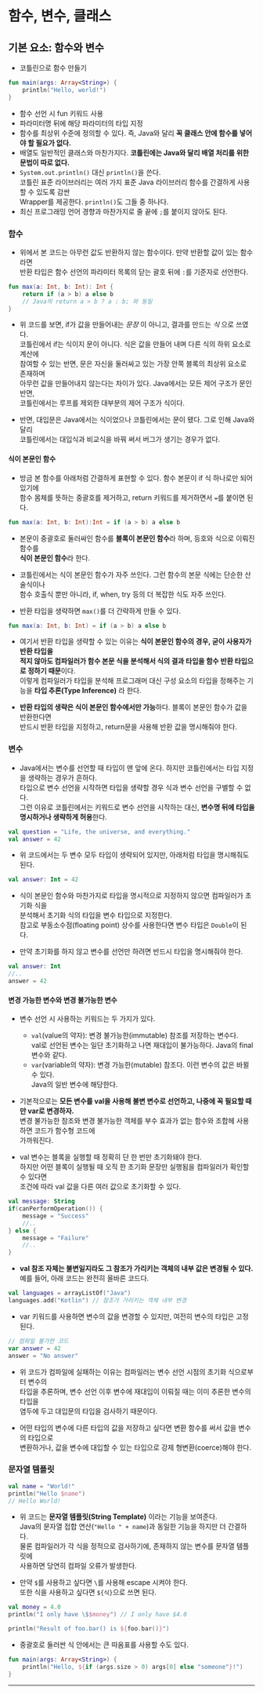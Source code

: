 # 함수, 변수, 클래스

## 기본 요소: 함수와 변수

- 코틀린으로 함수 만들기

```kt
fun main(args: Array<String>) {
    println("Hello, world!")
}
```

- 함수 선언 시 fun 키워드 사용
- 파라미터명 뒤에 해당 파라미터의 타입 지정
- 함수를 최상위 수준에 정의할 수 있다. 즉, Java와 달리 **꼭 클래스 안에 함수를 넣어야 할 필요가 없다.**
- 배열도 일반적인 클래스와 마찬가지다. **코틀린에는 Java와 달리 배열 처리를 위한 문법이 따로 없다.**
- `System.out.println()` 대신 `println()`을 쓴다.  
  코틀린 표준 라이브러리는 여러 가지 표준 Java 라이브러리 함수를 간결하게 사용할 수 있도록 감싼  
  Wrapper를 제공한다. `println()`도 그들 중 하나다.
- 최신 프로그래밍 언어 경향과 마찬가지로 줄 끝에 `;`를 붙이지 않아도 된다.

### 함수

- 위에서 본 코드는 아무런 값도 반환하지 않는 함수이다. 만약 반환할 값이 있는 함수라면  
  반환 타입은 함수 선언의 파라미터 목록의 닫는 괄호 뒤에 `:`를 기준자로 선언한다.

```kt
fun max(a: Int, b: Int): Int {
    return if (a > b) a else b
    // Java의 return a > b ? a : b; 와 동일
}
```

- 위 코드를 보면, if가 값을 만들어내는 _문장_ 이 아니고, 결과를 만드는 _식_ 으로 쓰였다.  
  코틀린에서 if는 식이지 문이 아니다. 식은 값을 만들어 내며 다른 식의 하위 요소로 계산에  
  참여할 수 있는 반면, 문은 자신을 둘러싸고 있는 가장 안쪽 블록의 최상위 요소로 존재하며  
  아무런 값을 만들어내지 않는다는 차이가 있다. Java에서는 모든 제어 구조가 문인 반면,  
  코틀린에서는 루프를 제외한 대부분의 제어 구조가 식이다.

- 반면, 대입문은 Java에서는 식이었으나 코틀린에서는 문이 됐다. 그로 인해 Java와 달리  
  코틀린에서는 대입식과 비교식을 바꿔 써서 버그가 생기는 경우가 없다.

#### 식이 본문인 함수

- 방금 본 함수를 아래처럼 간결하게 표현할 수 있다. 함수 본문이 if 식 하나로만 되어 있기에  
  함수 몸체를 뜻하는 중괄호를 제거하고, return 키워드를 제거하면서 `=`를 붙이면 된다.

```kt
fun max(a: Int, b: Int):Int = if (a > b) a else b
```

- 본문이 중괄호로 둘러싸인 함수를 **블록이 본문인 함수**라 하며, 등호와 식으로 이뤄진 함수를  
  **식이 본문인 함수**라 한다.

- 코틀린에서는 식이 본문인 함수가 자주 쓰인다. 그런 함수의 본문 식에는 단순한 산술식이나  
  함수 호출식 뿐만 아니라, if, when, try 등의 더 복잡한 식도 자주 쓰인다.

- 반환 타입을 생략하면 `max()`를 더 간략하게 만들 수 있다.

```kt
fun max(a: Int, b: Int) = if (a > b) a else b
```

- 여기서 반환 타입을 생략할 수 있는 이유는 **식이 본문인 함수의 경우, 굳이 사용자가 반환 타입을**  
  **적지 않아도 컴파일러가 함수 본문 식을 분석해서 식의 결과 타입을 함수 반환 타입으로 정하기 때문**이다.  
  이렇게 컴파일러가 타입을 분석해 프로그래머 대신 구성 요소의 타입을 정해주는 기능을 **타입 추론(Type Inference)** 라 한다.

- **반환 타입의 생략은 식이 본문인 함수에서만 가능**하다. 블록이 본문인 함수가 값을 반환한다면  
  반드시 반환 타입을 지정하고, return문을 사용해 반환 값을 명시해줘야 한다.

### 변수

- Java에서는 변수를 선언할 때 타입이 맨 앞에 온다. 하지만 코틀린에서는 타입 지정을 생략하는 경우가 흔하다.  
  타입으로 변수 선언을 시작하면 타입을 생략할 경우 식과 변수 선언을 구별할 수 없다.  
  그런 이유로 코틀린에서는 키워드로 변수 선언을 시작하는 대신, **변수명 뒤에 타입을 명시하거나 생략하게 허용**한다.

```kt
val question = "Life, the universe, and everything."
val answer = 42
```

- 위 코드에서는 두 변수 모두 타입이 생략되어 있지만, 아래처럼 타입을 명시해줘도 된다.

```kt
val answer: Int = 42
```

- 식이 본문인 함수와 마찬가지로 타입을 명시적으로 지정하지 않으면 컴파일러가 초기화 식을  
  분석해서 초기화 식의 타입을 변수 타입으로 지정한다.  
  참고로 부동소수점(floating point) 상수를 사용한다면 변수 타입은 `Double`이 된다.

- 만약 초기화를 하지 않고 변수를 선언만 하려면 반드시 타입을 명시해줘야 한다.

```kt
val answer: Int
//..
answer = 42
```

#### 변경 가능한 변수와 변경 불가능한 변수

- 변수 선언 시 사용하는 키워드는 두 가지가 있다.

  - `val`(value의 약자): 변경 불가능한(immutable) 참조를 저장하는 변수다.  
    val로 선언된 변수는 일단 초기화하고 나면 재대입이 불가능하다. Java의 final 변수와 같다.
  - `var`(variable의 약자): 변경 가능한(mutable) 참조다. 이런 변수의 값은 바뀔 수 있다.  
    Java의 일반 변수에 해당한다.

- 기본적으로는 **모든 변수를 val을 사용해 불변 변수로 선언하고, 나중에 꼭 필요할 때만 var로 변경하자.**  
  변경 불가능한 참조와 변경 불가능한 객체를 부수 효과가 없는 함수와 조합헤 사용하면 코드가 함수형 코드에  
  가까워진다.

- val 변수는 블록을 실행할 때 정확히 단 한 번만 초기화돼야 한다.  
  하지만 어떤 블록이 실행될 때 오직 한 초기화 문장만 실행됨을 컴파일러가 확인할 수 있다면  
  조건에 따라 val 값을 다른 여러 값으로 초기화할 수 있다.

```kt
val message: String
if(canPerformOperation()) {
    message = "Success"
    //..
} else {
    message = "Failure"
    //..
}
```

- **val 참조 자체는 불변일지라도 그 참조가 가리키는 객체의 내부 값은 변경될 수 있다.**  
  예를 들어, 아래 코드는 완전히 올바른 코드다.

```kt
val languages = arrayListOf("Java")
languages.add("Kotlin") // 참조가 가리키는 객체 내부 변경
```

- var 키워드를 사용하면 변수의 값을 변경할 수 있지만, 여전히 변수의 타입은 고정된다.

```kt
// 컴파일 불가한 코드
var answer = 42
answer = "No answer"
```

- 위 코드가 컴파일에 실패하는 이유는 컴파일러는 변수 선언 시점의 초기화 식으로부터 변수의  
  타입을 추론하며, 변수 선언 이후 변수에 재대입이 이뤄질 때는 이미 추론한 변수의 타입을  
  염두에 두고 대입문의 타입을 검사하기 때문이다.

- 어떤 타입의 변수에 다른 타입의 값을 저장하고 싶다면 변환 함수를 써서 값을 변수의 타입으로  
  변환하거나, 값을 변수에 대입할 수 있는 타입으로 강제 형변환(coerce)해야 한다.

### 문자열 템플릿

```kt
val name = "World!"
println("Hello $name")
// Hello World!
```

- 위 코드는 **문자열 템플릿(String Template)** 이라는 기능을 보여준다.  
  Java의 문자열 접합 연산(`"Hello " + name`)과 동일한 기능을 하지만 더 간결하다.  
  물론 컴파일러가 각 식을 정적으로 검사하기에, 존재하지 않는 변수를 문자열 템플릿에  
  사용하면 당연히 컴파일 오류가 발생한다.

- 만약 `$`를 사용하고 싶다면 `\`를 사용해 escape 시켜야 한다.  
  또한 식을 사용하고 싶다면 `${식}`으로 쓰면 된다.

```kt
val money = 4.0
println("I only have \$$money") // I only have $4.0

println("Result of foo.bar() is ${foo.bar()}")
```

- 중괄호로 둘러싼 식 안에서는 큰 따옴표를 사용할 수도 있다.

```kt
fun main(args: Array<String>) {
    println("Hello, ${if (args.size > 0) args[0] else "someone"}!")
}
```

---
